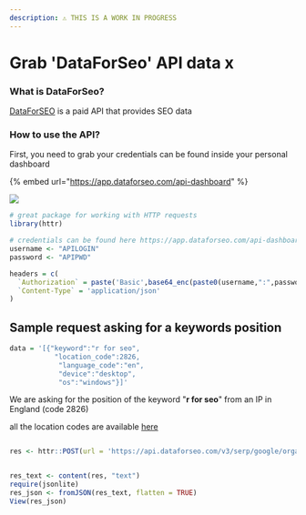 ```yaml
---
description: ⚠️ THIS IS A WORK IN PROGRESS
---
```


# Grab 'DataForSeo' API data x

### What is DataForSeo?

[DataForSEO](https://dataforseo.com/) is a paid API that provides SEO data

### How to use the API?

First, you need to grab your credentials can be found inside your personal dashboard

{% embed url="https://app.dataforseo.com/api-dashboard" %}

![](../.gitbook/assets/screenshot-2021-05-28-at-10.28.09-am.png)

```r
# great package for working with HTTP requests
library(httr)

# credentials can be found here https://app.dataforseo.com/api-dashboard
username <- "APILOGIN"
password <- "APIPWD"

headers = c(
  `Authorization` = paste('Basic',base64_enc(paste0(username,":",password))),
  `Content-Type` = 'application/json'
)
```

## Sample request asking for a keywords position

```r
data = '[{"keyword":"r for seo",
           "location_code":2826,
            "language_code":"en",
            "device":"desktop",
            "os":"windows"}]'
```

We are asking  for the position of the keyword "**r for seo**" from an IP in England \(code 2826\) 

all the location codes are available [here](https://docs.dataforseo.com/v3/serp/google/locations/?bash)

```r

res <- httr::POST(url = 'https://api.dataforseo.com/v3/serp/google/organic/live/advanced', httr::add_headers(.headers=headers), body = data)


res_text <- content(res, "text")
require(jsonlite)
res_json <- fromJSON(res_text, flatten = TRUE)
View(res_json)
```

